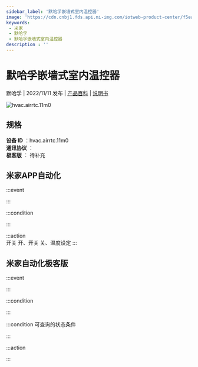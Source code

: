 ```yaml
---
sidebar_label: '默哈孚嵌墙式室内温控器'
image: 'https://cdn.cnbj1.fds.api.mi-img.com/iotweb-product-center/f5ea0d349c937f97833e9233643ec3b7_1655790975404.png?GalaxyAccessKeyId=AKVGLQWBOVIRQ3XLEW&Expires=9223372036854775807&Signature=GAGaIr29pMzFt/LzxRr0+8RcY24='
keywords: 
 - 米家
 - 默哈孚
 - 默哈孚嵌墙式室内温控器
description : ''
---
```

# 默哈孚嵌墙式室内温控器

默哈孚 | 2022/11/11 发布 | [产品百科](https://home.mi.com/webapp/content/baike/product/index.html?model=hvac.airrtc.11m0/) | [说明书](https://home.mi.com/views/introduction.html?model=hvac.airrtc.11m0&region=cn)

![hvac.airrtc.11m0](https://cdn.cnbj1.fds.api.mi-img.com/iotweb-product-center/f5ea0d349c937f97833e9233643ec3b7_1655790975404.png?GalaxyAccessKeyId=AKVGLQWBOVIRQ3XLEW&Expires=9223372036854775807&Signature=GAGaIr29pMzFt/LzxRr0+8RcY24=)

## 规格  
> 
**设备 ID** ：hvac.airrtc.11m0  
**通讯协议** ：  
**极客版**  ： 待补充 


## 米家APP自动化  

:::event  

:::

:::condition  

:::

:::action   
开关 开、开关 关、温度设定
:::

## 米家自动化极客版  

:::event  

:::

:::condition  

:::

:::condition 可查询的状态条件  

:::

:::action  

:::

        
